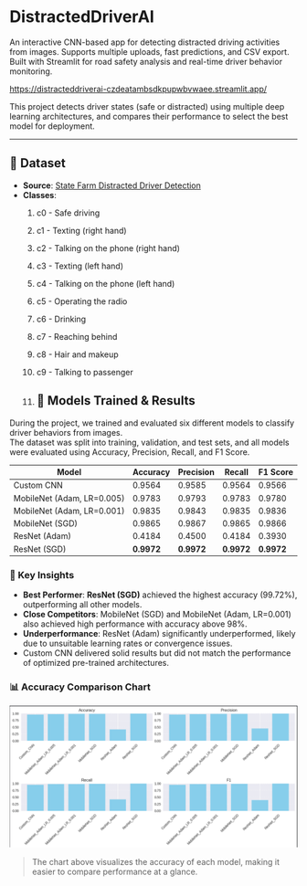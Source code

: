 # DistractedDriverAI
An interactive CNN-based app for detecting distracted driving activities from images. Supports multiple uploads, fast predictions, and CSV export. Built with Streamlit for road safety analysis and real-time driver behavior monitoring.


https://distracteddriverai-czdeatambsdkpupwbvwaee.streamlit.app/


This project detects driver states (safe or distracted) using multiple deep learning architectures, and compares their performance to select the best model for deployment.

---

## 📂 Dataset
- **Source**: [State Farm Distracted Driver Detection](https://www.kaggle.com/c/state-farm-distracted-driver-detection)
- **Classes**:
  1. c0 - Safe driving
  2. c1 - Texting (right hand)
  3. c2 - Talking on the phone (right hand)
  4. c3 - Texting (left hand)
  5. c4 - Talking on the phone (left hand)
  6. c5 - Operating the radio
  7. c6 - Drinking
  8. c7 - Reaching behind
  9. c8 - Hair and makeup
  10. c9 - Talking to passenger
 
  11. ## 🧠 Models Trained & Results

During the project, we trained and evaluated six different models to classify driver behaviors from images.  
The dataset was split into training, validation, and test sets, and all models were evaluated using Accuracy, Precision, Recall, and F1 Score.

| Model                        | Accuracy  | Precision | Recall   | F1 Score |
|------------------------------|-----------|-----------|----------|----------|
| Custom CNN                   | 0.9564    | 0.9585    | 0.9564   | 0.9566   |
| MobileNet (Adam, LR=0.005)   | 0.9783    | 0.9793    | 0.9783   | 0.9780   |
| MobileNet (Adam, LR=0.001)   | 0.9835    | 0.9843    | 0.9835   | 0.9836   |
| MobileNet (SGD)              | 0.9865    | 0.9867    | 0.9865   | 0.9866   |
| ResNet (Adam)                | 0.4184    | 0.4500    | 0.4184   | 0.3930   |
| ResNet (SGD)                 | **0.9972**| **0.9972**| **0.9972**| **0.9972**|

### 📌 Key Insights
- **Best Performer**: **ResNet (SGD)** achieved the highest accuracy (99.72%), outperforming all other models.
- **Close Competitors**: MobileNet (SGD) and MobileNet (Adam, LR=0.001) also achieved high performance with accuracy above 98%.
- **Underperformance**: ResNet (Adam) significantly underperformed, likely due to unsuitable learning rates or convergence issues.
- Custom CNN delivered solid results but did not match the performance of optimized pre-trained architectures.

### 📊 Accuracy Comparison Chart
![Model Accuracy Comparison](assets/comparison.png)

> The chart above visualizes the accuracy of each model, making it easier to compare performance at a glance.

